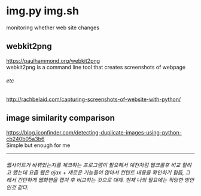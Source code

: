 # img.py img.sh
monitoring whether web site changes 

## webkit2png
https://paulhammond.org/webkit2png \
webkit2png is a command line tool that creates screenshots of webpage
###### etc
http://rachbelaid.com/capturing-screenshots-of-website-with-python/

## image similarity comparison
https://blog.iconfinder.com/detecting-duplicate-images-using-python-cb240b05a3b6 \
Simple but enough for me

___
###### 웹사이트가 바뀌었는지를 체크하는 프로그램이 필요해서 예전처럼 웹크롤후 비교 할려고 했는데 요즘 웹은 ajax + 새로운 기능들이 많아서 컨텐트 내용을 확인하기 힘듬, 그래서  간단하게 웹화면을 캡쳐 후 비교하는 것으로 대체. 현재 나의 필요에는 적당한 방안인것 같다.

